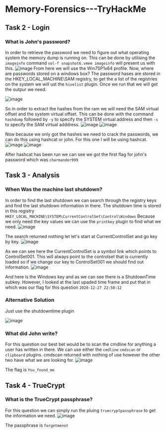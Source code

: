 # Memory-Forensics---TryHackMe

## Task 2 - Login ##
### What is John's password? ###
In order to retrieve the password we need to figure out what operating system the memory dump is running on. This can be done by utilising the ```imageinfo``` command ```vol-f snapshot6.vmem imageinfo``` will present us with this. 
![image](https://user-images.githubusercontent.com/18509521/215230547-ac3ae353-c2bb-45a0-97d8-cd9efc879b49.png)
From here we will use the Win7SP1x64 profile. Now, where are passwords stored on a windows box? The password hases are stored in the HKEY_LOCAL_MACHINE\SAM registry, to get the a list of the registries on the system we will ust the ```hivelist``` plugin. Once we run that we will get the outpur we need.

![image](https://user-images.githubusercontent.com/18509521/215231255-bdcbe9d9-62d9-4ccb-b8fd-6f9a3415bf21.png)

So in order to extract the hashes from the ram we will need the SAM virtual offset and the system virtual offset. This can be done with the command ```hashdump``` followed by ```-y``` to specify the SYSTEM virtual address and then ```-s``` to specify the SAM virtual adddress.
![image](https://user-images.githubusercontent.com/18509521/215231931-f157df04-a397-4d4a-bea1-80266bfd0a97.png)
![image](https://user-images.githubusercontent.com/18509521/215231947-5b0277c5-8c74-41f6-9d0f-eea90226997f.png)

Now because we only got the hashes we need to crack the passwords, we can do this using hashcat or john. For this one I will be using hashcat.
![image](https://user-images.githubusercontent.com/18509521/215232384-84645cc4-4dd2-4992-8f64-08296468848f.png)
![image](https://user-images.githubusercontent.com/18509521/215232366-ad9a12e6-f88f-4ed1-815b-cb1a7ce801ac.png)

After hashcat has been run we can see we got the first flag for john's password which was ```charmander999```

## Task 3 - Analysis ##
### When Was the machine last shutdown? ###
In order to find the last shutdown we can search through the registry keys and find the last shutdown information in there. The shutdown time is stored in this registry ```HKEY_LOCAL_MACHINE\SYSTEM\CurrentControlSet\Control\Windows``` Because we only need the key values we can use the ```printkey``` plugin to find what we need.
![image](https://user-images.githubusercontent.com/18509521/215235684-755bdffa-6773-41bc-a29c-9c1c6e568b87.png)

The search returned nothing let let's start at CurrentControlSet and go key by key.
![image](https://user-images.githubusercontent.com/18509521/215235898-80b5329b-12db-4b1d-8708-8633dd7ab192.png)

As we can see here the CurrentControlSet is a symbol link which points to ControlSet001. This will always point to the controlset that is currently loaded so if we change our key to ControlSet001 we should find out information.
![image](https://user-images.githubusercontent.com/18509521/215236224-21d3a25f-ca1f-4464-86d8-a16d122bd501.png)

And here is the Windows key and as we can see there is a ShutdownTime subkey. However, I looked at the last upaded time frame and put that in which was our flag for this question ```2020-12-27 22:50:12```
### Alternative Solution ###
Just use the shutdowntime plugin

![image](https://user-images.githubusercontent.com/18509521/215236359-71784646-413e-4927-81c4-e65e5c346f3d.png)

### What did John write? ###
For this question our best bet would be to scan the cmdline for anything a user has written in there. We can use either the ```cmdline``` ```cmdscan``` or ```clipboard``` plugins. cmdscan returned with nothing of use however the other two have what we are looking for. 
![image](https://user-images.githubusercontent.com/18509521/215237371-e79f81b9-e2c8-49c1-9597-8ad0b0ae04da.png)

The flag is ```You_found_me```

## Task 4 - TrueCrypt ##
### What is the TrueCrypt passphrase? ###
For this question we can simply run the pluing ```truecryptpassphrase``` to get the information we need.
![image](https://user-images.githubusercontent.com/18509521/215237540-ba119eec-7c64-4f0e-aad9-99f5868491cf.png)

The passphrase is ```forgetmenot```




